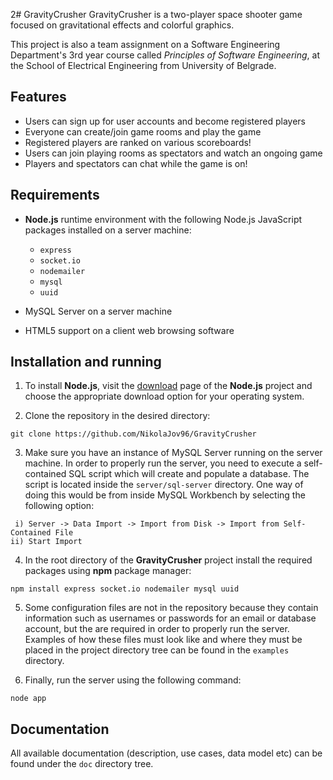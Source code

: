 2# GravityCrusher
GravityCrusher is a two-player space shooter game focused on gravitational
effects and colorful graphics.

This project is also a team assignment on a Software Engineering Department's 3rd year course called *Principles of Software Engineering*, at the School of Electrical Engineering from University of Belgrade.

## Features
* Users can sign up for user accounts and become registered players
* Everyone can create/join game rooms and play the game
* Registered players are ranked on various scoreboards!
* Users can join playing rooms as spectators and watch an ongoing game
* Players and spectators can chat while the game is on!

## Requirements
* **Node.js** runtime environment with the following Node.js JavaScript packages
  installed on a server machine:
    * `express`
    * `socket.io`
    * `nodemailer`
    * `mysql`
    * `uuid`

* MySQL Server on a server machine
* HTML5 support on a client web browsing software

## Installation and running
1. To install **Node.js**, visit the [download](https://nodejs.org/en/download/)
   page of the **Node.js** project and choose the appropriate download option
   for your operating system.

2. Clone the repository in the desired directory:
```
git clone https://github.com/NikolaJov96/GravityCrusher
```

3. Make sure you have an instance of MySQL Server running on the server machine.
In order to properly run the server, you need to execute a self-contained SQL script which will
create and populate a database. The script is located inside the `server/sql-server`
directory. One way of doing this would be from inside MySQL Workbench by selecting
the following option:
```
 i) Server -> Data Import -> Import from Disk -> Import from Self-Contained File
ii) Start Import
```

4. In the root directory of the **GravityCrusher** project install the required
packages using **npm** package manager:
```
npm install express socket.io nodemailer mysql uuid
```

5. Some configuration files are not in the repository because they contain
information such as usernames or passwords for an email or database account,
but the are required in order to properly run the server. Examples of how
these files must look like and where they must be placed in the project
directory tree can be found in the `examples` directory.

6. Finally, run the server using the following command:
```
node app
```

## Documentation
All available documentation (description, use cases, data model etc) can be found
under the `doc` directory tree.

